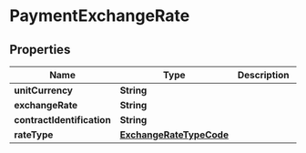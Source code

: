 # PaymentExchangeRate

## Properties
Name | Type | Description | Notes
------------ | ------------- | ------------- | -------------
**unitCurrency** | **String** |  |  [optional]
**exchangeRate** | **String** |  |  [optional]
**contractIdentification** | **String** |  |  [optional]
**rateType** | [**ExchangeRateTypeCode**](ExchangeRateTypeCode.md) |  |  [optional]
